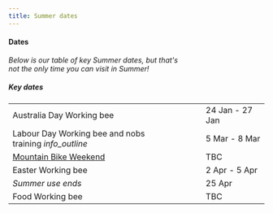 ```yaml
---
title: Summer dates
---
```

<div class='dates-container__winter'>
  <h4>Dates</h4>
  <p style='max-width: 24em; margin-bottom: 1em'>
    <i>Below is our table of key Summer dates, but that's not the only time you can visit in Summer!</i>
  </p>
  <div>
    <h5>Key dates</h5>
    <table class='dates'>
      <tr><td>Australia Day Working bee</td><td>24 Jan - 27 Jan</td></tr>
      <tr><td>Labour Day Working bee and nobs <span style='white-space: nowrap'>training <i class='material-icons' title='Nobs training: Learning how to run and use the Chalet as a leader'>info_outline</i></span></td><td>5 Mar - 8 Mar</td></tr>
      <!--<tr><td>Summer Moot</td><td>9 Feb - 14 Feb</td></tr>-->
      <tr><td><a href="https://info.bogongroverchalet.org.au/visiting/visiting-in-summer/#mountain-bike-weekend">Mountain Bike Weekend</a></td><td>TBC</td></tr>
      <tr><td>Easter Working bee</td><td>2 Apr - 5 Apr</td></tr>
      <tr><td><i>Summer use ends</i></td><td>25 Apr</td></tr>
      <tr><td>Food Working bee</td><td>TBC</td></tr>
    </table>
  </div>
</div>
